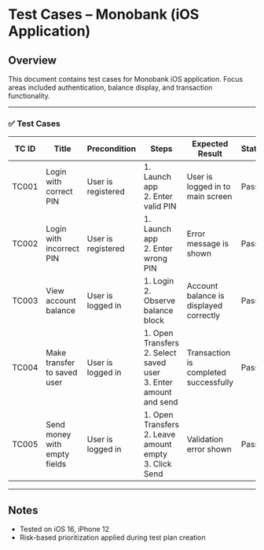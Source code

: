 # Test Cases – Monobank (iOS Application)

## Overview
This document contains test cases for Monobank iOS application. Focus areas included authentication, balance display, and transaction functionality.

---

### ✅ Test Cases

| TC ID | Title                        | Precondition                | Steps                                                                 | Expected Result                         | Status |
|-------|------------------------------|-----------------------------|------------------------------------------------------------------------|------------------------------------------|--------|
| TC001 | Login with correct PIN       | User is registered          | 1. Launch app <br>2. Enter valid PIN                                   | User is logged in to main screen         | Pass   |
| TC002 | Login with incorrect PIN     | User is registered                            | 1. Launch app <br>2. Enter wrong PIN                                   | Error message is shown                   | Pass   |
| TC003 | View account balance         | User is logged in           | 1. Login <br>2. Observe balance block                                  | Account balance is displayed correctly   | Pass   |
| TC004 | Make transfer to saved user  | User is logged in           | 1. Open Transfers <br>2. Select saved user <br>3. Enter amount and send | Transaction is completed successfully    | Pass   |
| TC005 | Send money with empty fields | User is logged in | 1. Open Transfers <br>2. Leave amount empty <br>3. Click Send         | Validation error shown              |Pass   |

---

## Notes
- Tested on iOS 16, iPhone 12
- Risk-based prioritization applied during test plan creation
